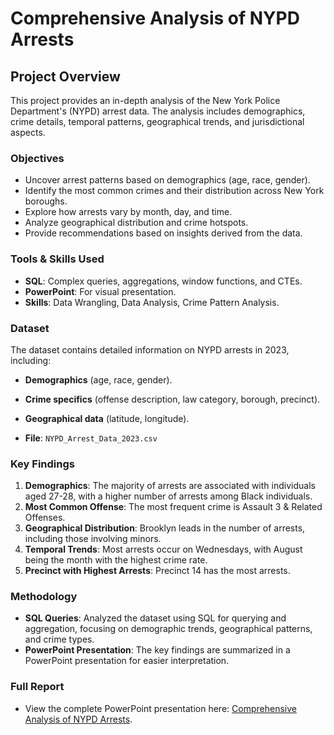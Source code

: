 # Comprehensive Analysis of NYPD Arrests

## Project Overview

This project provides an in-depth analysis of the New York Police Department's (NYPD) arrest data. The analysis includes demographics, crime details, temporal patterns, geographical trends, and jurisdictional aspects.

### Objectives
- Uncover arrest patterns based on demographics (age, race, gender).
- Identify the most common crimes and their distribution across New York boroughs.
- Explore how arrests vary by month, day, and time.
- Analyze geographical distribution and crime hotspots.
- Provide recommendations based on insights derived from the data.

### Tools & Skills Used
- **SQL**: Complex queries, aggregations, window functions, and CTEs.
- **PowerPoint**: For visual presentation.
- **Skills**: Data Wrangling, Data Analysis, Crime Pattern Analysis.

### Dataset

The dataset contains detailed information on NYPD arrests in 2023, including:
- **Demographics** (age, race, gender).
- **Crime specifics** (offense description, law category, borough, precinct).
- **Geographical data** (latitude, longitude).

- **File**: `NYPD_Arrest_Data_2023.csv`

### Key Findings

1. **Demographics**: The majority of arrests are associated with individuals aged 27-28, with a higher number of arrests among Black individuals.
2. **Most Common Offense**: The most frequent crime is Assault 3 & Related Offenses.
3. **Geographical Distribution**: Brooklyn leads in the number of arrests, including those involving minors.
4. **Temporal Trends**: Most arrests occur on Wednesdays, with August being the month with the highest crime rate.
5. **Precinct with Highest Arrests**: Precinct 14 has the most arrests.

### Methodology

- **SQL Queries**: Analyzed the dataset using SQL for querying and aggregation, focusing on demographic trends, geographical patterns, and crime types.
- **PowerPoint Presentation**: The key findings are summarized in a PowerPoint presentation for easier interpretation.

### Full Report

- View the complete PowerPoint presentation here: [Comprehensive Analysis of NYPD Arrests](./Comprehensive%20Analysis%20of%20NYPD%20Arrests.pptx).

